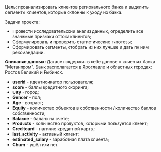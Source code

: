 
Цель: проанализировать клиентов регионального банка и выделить сегменты клиентов, которые склонны к уходу из банка.

Задачи проекта:
- Провести исследовательский анализ данных, определить все значимые признаки оттока клиентов;
- Сформулировать и проверить статистические гипотезы;
- Сформировать сегменты, отобрать из них лучшие и дать по ним рекомандации.

**Описание данных:**
Датасет содержит в себе данные о клиентах банка "Метанпром". Банк располагается в Ярославле и областных городах: Ростов Великий и Рыбинск.

- **userid** - идентификатор пользователя;
- **score** - баллы кредитного скоринга;
- **City** - город;
- **Gender** - пол;
- **Age** - возраст;
- **Equity** - количество объектов в собственности / количество баллов собственности;
- **Balance** - баланс на счете;
- **Products** - количество продуктов, которыми пользуется клиент;
- **Creditcard** - наличие кредитной карты;
- **last_activity** - активный клиент;
- **estimated_salary** - заработная плата клиента;
- **Churn** - ушёл или нет.
